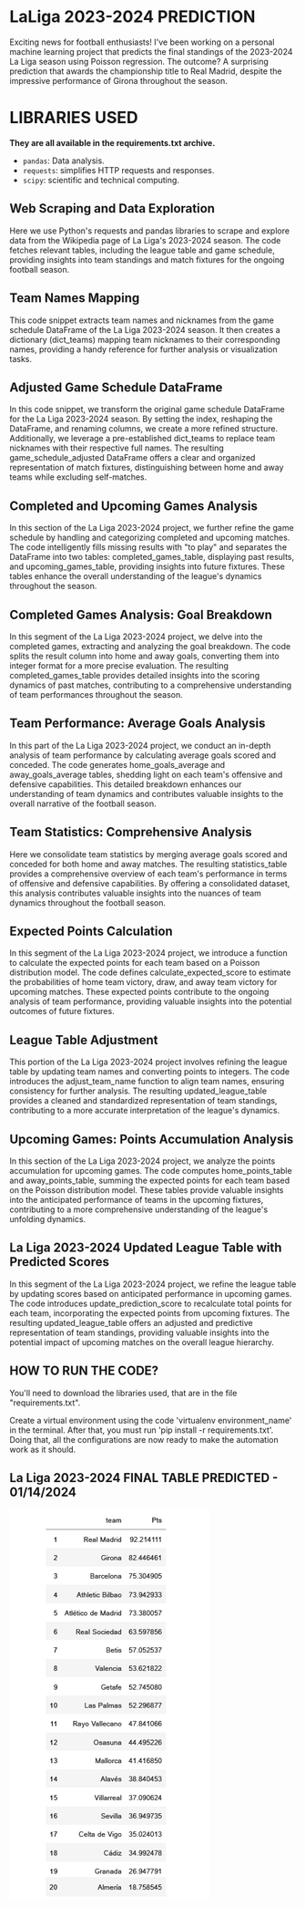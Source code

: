<h1>LaLiga 2023-2024 PREDICTION</h1>
<p>Exciting news for football enthusiasts! I've been working on a personal machine learning project that predicts the final standings of the 2023-2024 La Liga season using Poisson regression. The outcome? A surprising prediction that awards the championship title to Real Madrid, despite the impressive performance of Girona throughout the season.</p>

<h1>LIBRARIES USED</h1>
<p><strong>They are all available in the requirements.txt archive.</strong></p>
<ul>
    <li><code>pandas</code>: Data analysis.</li>
    <li><code>requests</code>: simplifies HTTP requests and responses.</li>
    <li><code>scipy</code>: scientific and technical computing.</li>
</ul>

<h2>Web Scraping and Data Exploration</h2>
<p>Here we use Python's requests and pandas libraries to scrape and explore data from the Wikipedia page of La Liga's 2023-2024 season. The code fetches relevant tables, including the league table and game schedule, providing insights into team standings and match fixtures for the ongoing football season.</p>

<h2>Team Names Mapping</h2>
<p>This code snippet extracts team names and nicknames from the game schedule DataFrame of the La Liga 2023-2024 season. It then creates a dictionary (dict_teams) mapping team nicknames to their corresponding names, providing a handy reference for further analysis or visualization tasks.
</p>

<h2>Adjusted Game Schedule DataFrame</h2>
<p>In this code snippet, we transform the original game schedule DataFrame for the La Liga 2023-2024 season. By setting the index, reshaping the DataFrame, and renaming columns, we create a more refined structure. Additionally, we leverage a pre-established dict_teams to replace team nicknames with their respective full names. The resulting game_schedule_adjusted DataFrame offers a clear and organized representation of match fixtures, distinguishing between home and away teams while excluding self-matches.
</p>

<h2>Completed and Upcoming Games Analysis</h2>
<p>In this section of the La Liga 2023-2024 project, we further refine the game schedule by handling and categorizing completed and upcoming matches. The code intelligently fills missing results with "to play" and separates the DataFrame into two tables: completed_games_table, displaying past results, and upcoming_games_table, providing insights into future fixtures. These tables enhance the overall understanding of the league's dynamics throughout the season.
</p>

<h2>Completed Games Analysis: Goal Breakdown</h2>
<p>In this segment of the La Liga 2023-2024 project, we delve into the completed games, extracting and analyzing the goal breakdown. The code splits the result column into home and away goals, converting them into integer format for a more precise evaluation. The resulting completed_games_table provides detailed insights into the scoring dynamics of past matches, contributing to a comprehensive understanding of team performances throughout the season.
</p>

<h2>Team Performance: Average Goals Analysis</h2>
<p>In this part of the La Liga 2023-2024 project, we conduct an in-depth analysis of team performance by calculating average goals scored and conceded. The code generates home_goals_average and away_goals_average tables, shedding light on each team's offensive and defensive capabilities. This detailed breakdown enhances our understanding of team dynamics and contributes valuable insights to the overall narrative of the football season.
</p>

<h2>Team Statistics: Comprehensive Analysis</h2>
<p>Here we consolidate team statistics by merging average goals scored and conceded for both home and away matches. The resulting statistics_table provides a comprehensive overview of each team's performance in terms of offensive and defensive capabilities. By offering a consolidated dataset, this analysis contributes valuable insights into the nuances of team dynamics throughout the football season.
</p>

<h2>Expected Points Calculation</h2>
<p>In this segment of the La Liga 2023-2024 project, we introduce a function to calculate the expected points for each team based on a Poisson distribution model. The code defines calculate_expected_score to estimate the probabilities of home team victory, draw, and away team victory for upcoming matches. These expected points contribute to the ongoing analysis of team performance, providing valuable insights into the potential outcomes of future fixtures.
</p>

<h2>League Table Adjustment</h2>
<p>This portion of the La Liga 2023-2024 project involves refining the league table by updating team names and converting points to integers. The code introduces the adjust_team_name function to align team names, ensuring consistency for further analysis. The resulting updated_league_table provides a cleaned and standardized representation of team standings, contributing to a more accurate interpretation of the league's dynamics.
</p>

<h2>Upcoming Games: Points Accumulation Analysis</h2>
<p>In this section of the La Liga 2023-2024 project, we analyze the points accumulation for upcoming games. The code computes home_points_table and away_points_table, summing the expected points for each team based on the Poisson distribution model. These tables provide valuable insights into the anticipated performance of teams in the upcoming fixtures, contributing to a more comprehensive understanding of the league's unfolding dynamics.
</p>

<h2>La Liga 2023-2024 Updated League Table with Predicted Scores</h2>
<p>In this segment of the La Liga 2023-2024 project, we refine the league table by updating scores based on anticipated performance in upcoming games. The code introduces update_prediction_score to recalculate total points for each team, incorporating the expected points from upcoming fixtures. The resulting updated_league_table offers an adjusted and predictive representation of team standings, providing valuable insights into the potential impact of upcoming matches on the overall league hierarchy.
</p>

<h2>HOW TO RUN THE CODE?</h2>
<p>You'll need to download the libraries used, that are in the
    file "requirements.txt".
</p>
<p>Create a virtual environment using the code 'virtualenv environment_name' in the terminal. After that, you must run 'pip install -r requirements.txt'. Doing that, all the configurations are now ready to make the automation work as it should.
</p>

<h2>La Liga 2023-2024 FINAL TABLE PREDICTED - 01/14/2024</h2>
<img src="final_table.png">

